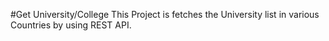 #Get University/College
This Project is fetches the University list in various Countries by using REST API.
